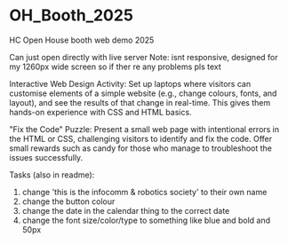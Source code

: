 # OH_Booth_2025
HC Open House booth web demo 2025

Can just open directly with live server 
Note: isnt responsive, designed for my 1260px wide screen so if ther re any problems pls text

Interactive Web Design Activity: Set up laptops where visitors can customise elements of a simple website (e.g., change colours, fonts, and layout), and see the results of that change in real-time. This gives them hands-on experience with CSS and HTML basics.

"Fix the Code" Puzzle: Present a small web page with intentional errors in the HTML or CSS, challenging visitors to identify and fix the code. Offer small rewards such as candy for those who manage to troubleshoot the issues successfully.

Tasks (also in readme): 
1. change 'this is the infocomm & robotics society' to their own name
2. change the button colour
3. change the date in the calendar thing to the correct date
4. change the font size/color/type to something like blue and bold and 50px
